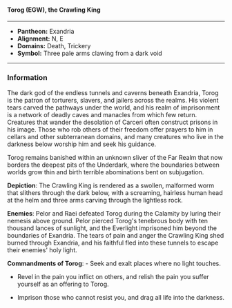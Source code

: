 #### Torog (EGW), the Crawling King
___

- **Pantheon:** Exandria
- **Alignment:** N, E
- **Domains:** Death, Trickery
- **Symbol:** Three pale arms clawing from a dark void
___

### Information

The dark god of the endless tunnels and caverns beneath Exandria, Torog is the patron of torturers, slavers, and jailers across the realms. His violent tears carved the pathways under the world, and his realm of imprisonment is a network of deadly caves and manacles from which few return. Creatures that wander the desolation of Carceri often construct prisons in his image. Those who rob others of their freedom offer prayers to him in cellars and other subterranean domains, and many creatures who live in the darkness below worship him and seek his guidance.

Torog remains banished within an unknown sliver of the Far Realm that now borders the deepest pits of the Underdark, where the boundaries between worlds grow thin and birth terrible abominations bent on subjugation.

**Depiction**: The Crawling King is rendered as a swollen, malformed worm that slithers through the dark below, with a screaming, hairless human head at the helm and three arms carving through the lightless rock.

**Enemies**: Pelor and Raei defeated Torog during the Calamity by luring their nemesis above ground. Pelor pierced Torog's tenebrous body with ten thousand lances of sunlight, and the Everlight imprisoned him beyond the boundaries of Exandria. The tears of pain and anger the Crawling King shed burned through Exandria, and his faithful fled into these tunnels to escape their enemies' holy light.

**Commandments of Torog**: - Seek and exalt places where no light touches.

- Revel in the pain you inflict on others, and relish the pain you suffer yourself as an offering to Torog.

- Imprison those who cannot resist you, and drag all life into the darkness.